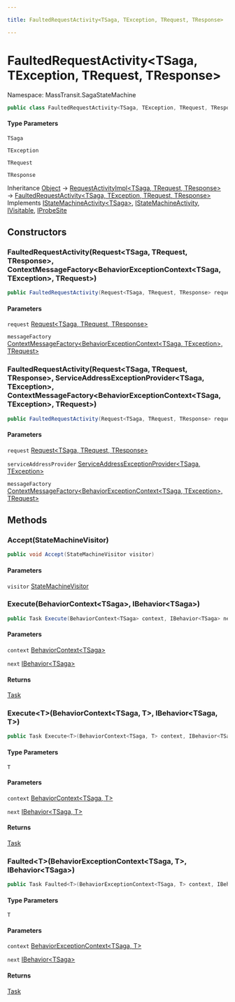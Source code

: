 ```yaml
---

title: FaultedRequestActivity<TSaga, TException, TRequest, TResponse>

---
```


# FaultedRequestActivity\<TSaga, TException, TRequest, TResponse\>

Namespace: MassTransit.SagaStateMachine

```csharp
public class FaultedRequestActivity<TSaga, TException, TRequest, TResponse> : RequestActivityImpl<TSaga, TRequest, TResponse>, IStateMachineActivity<TSaga>, IStateMachineActivity, IVisitable, IProbeSite
```

#### Type Parameters

`TSaga`<br/>

`TException`<br/>

`TRequest`<br/>

`TResponse`<br/>

Inheritance [Object](https://learn.microsoft.com/en-us/dotnet/api/system.object) → [RequestActivityImpl\<TSaga, TRequest, TResponse\>](../masstransit-sagastatemachine/requestactivityimpl-3) → [FaultedRequestActivity\<TSaga, TException, TRequest, TResponse\>](../masstransit-sagastatemachine/faultedrequestactivity-4)<br/>
Implements [IStateMachineActivity\<TSaga\>](../../masstransit-abstractions/masstransit/istatemachineactivity-1), [IStateMachineActivity](../../masstransit-abstractions/masstransit/istatemachineactivity), [IVisitable](../../masstransit-abstractions/masstransit/ivisitable), [IProbeSite](../../masstransit-abstractions/masstransit/iprobesite)

## Constructors

### **FaultedRequestActivity(Request\<TSaga, TRequest, TResponse\>, ContextMessageFactory\<BehaviorExceptionContext\<TSaga, TException\>, TRequest\>)**

```csharp
public FaultedRequestActivity(Request<TSaga, TRequest, TResponse> request, ContextMessageFactory<BehaviorExceptionContext<TSaga, TException>, TRequest> messageFactory)
```

#### Parameters

`request` [Request\<TSaga, TRequest, TResponse\>](../../masstransit-abstractions/masstransit/request-3)<br/>

`messageFactory` [ContextMessageFactory\<BehaviorExceptionContext\<TSaga, TException\>, TRequest\>](../masstransit-sagastatemachine/contextmessagefactory-2)<br/>

### **FaultedRequestActivity(Request\<TSaga, TRequest, TResponse\>, ServiceAddressExceptionProvider\<TSaga, TException\>, ContextMessageFactory\<BehaviorExceptionContext\<TSaga, TException\>, TRequest\>)**

```csharp
public FaultedRequestActivity(Request<TSaga, TRequest, TResponse> request, ServiceAddressExceptionProvider<TSaga, TException> serviceAddressProvider, ContextMessageFactory<BehaviorExceptionContext<TSaga, TException>, TRequest> messageFactory)
```

#### Parameters

`request` [Request\<TSaga, TRequest, TResponse\>](../../masstransit-abstractions/masstransit/request-3)<br/>

`serviceAddressProvider` [ServiceAddressExceptionProvider\<TSaga, TException\>](../../masstransit-abstractions/masstransit/serviceaddressexceptionprovider-2)<br/>

`messageFactory` [ContextMessageFactory\<BehaviorExceptionContext\<TSaga, TException\>, TRequest\>](../masstransit-sagastatemachine/contextmessagefactory-2)<br/>

## Methods

### **Accept(StateMachineVisitor)**

```csharp
public void Accept(StateMachineVisitor visitor)
```

#### Parameters

`visitor` [StateMachineVisitor](../../masstransit-abstractions/masstransit/statemachinevisitor)<br/>

### **Execute(BehaviorContext\<TSaga\>, IBehavior\<TSaga\>)**

```csharp
public Task Execute(BehaviorContext<TSaga> context, IBehavior<TSaga> next)
```

#### Parameters

`context` [BehaviorContext\<TSaga\>](../../masstransit-abstractions/masstransit/behaviorcontext-1)<br/>

`next` [IBehavior\<TSaga\>](../../masstransit-abstractions/masstransit/ibehavior-1)<br/>

#### Returns

[Task](https://learn.microsoft.com/en-us/dotnet/api/system.threading.tasks.task)<br/>

### **Execute\<T\>(BehaviorContext\<TSaga, T\>, IBehavior\<TSaga, T\>)**

```csharp
public Task Execute<T>(BehaviorContext<TSaga, T> context, IBehavior<TSaga, T> next)
```

#### Type Parameters

`T`<br/>

#### Parameters

`context` [BehaviorContext\<TSaga, T\>](../../masstransit-abstractions/masstransit/behaviorcontext-2)<br/>

`next` [IBehavior\<TSaga, T\>](../../masstransit-abstractions/masstransit/ibehavior-2)<br/>

#### Returns

[Task](https://learn.microsoft.com/en-us/dotnet/api/system.threading.tasks.task)<br/>

### **Faulted\<T\>(BehaviorExceptionContext\<TSaga, T\>, IBehavior\<TSaga\>)**

```csharp
public Task Faulted<T>(BehaviorExceptionContext<TSaga, T> context, IBehavior<TSaga> next)
```

#### Type Parameters

`T`<br/>

#### Parameters

`context` [BehaviorExceptionContext\<TSaga, T\>](../../masstransit-abstractions/masstransit/behaviorexceptioncontext-2)<br/>

`next` [IBehavior\<TSaga\>](../../masstransit-abstractions/masstransit/ibehavior-1)<br/>

#### Returns

[Task](https://learn.microsoft.com/en-us/dotnet/api/system.threading.tasks.task)<br/>
